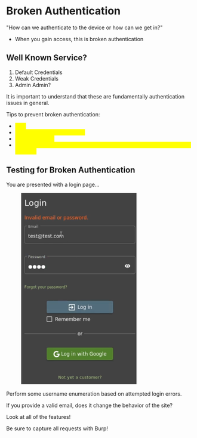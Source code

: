 # Broken Authentication

"How can we authenticate to the device or how can we get in?"

* When you gain access, this is broken authentication

## Well Known Service?

1. Default Credentials
2. Weak Credentials
3. Admin Admin?

It is important to understand that these are fundamentally authentication issues in general.

Tips to prevent broken authentication:

* <mark style="color:yellow;">MFA</mark>
* <mark style="color:yellow;">Do not use weak credentials</mark>
* <mark style="color:yellow;">Rotate user ID's</mark>
* <mark style="color:yellow;">Rate limiting or 2captcha to prevent automated, botlike, or brute forcing behavior</mark>

## Testing for Broken Authentication

You are presented with a login page...

<figure><img src="../.gitbook/assets/image (2).png" alt=""><figcaption></figcaption></figure>

Perform some username enumeration based on attempted login errors.

If you provide a valid email, does it change the behavior of the site?

Look at all of the features!

Be sure to capture all requests with Burp!

